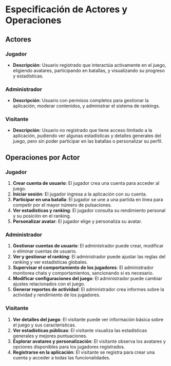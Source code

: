 # Especificación de Actores y Operaciones

## Actores

### Jugador
- **Descripción**: Usuario registrado que interactúa activamente en el juego, eligiendo avatares, participando en batallas, y visualizando su progreso y estadísticas.

### Administrador
- **Descripción**: Usuario con permisos completos para gestionar la aplicación, moderar contenidos, y administrar el sistema de rankings.

### Visitante
- **Descripción**: Usuario no registrado que tiene acceso limitado a la aplicación, pudiendo ver algunas estadísticas y detalles generales del juego, pero sin poder participar en las batallas o personalizar su perfil.

## Operaciones por Actor

### Jugador
1. **Crear cuenta de usuario**: El jugador crea una cuenta para acceder al juego.
2. **Iniciar sesión**: El jugador ingresa a la aplicación con su cuenta.
3. **Participar en una batalla**: El jugador se une a una partida en línea para competir por el mayor número de pulsaciones.
4. **Ver estadísticas y ranking**: El jugador consulta su rendimiento personal y su posición en el ranking.
5. **Personalizar avatar**: El jugador elige y personaliza su avatar.

### Administrador
1. **Gestionar cuentas de usuario**: El administrador puede crear, modificar o eliminar cuentas de usuario.
2. **Ver y gestionar el ranking**: El administrador puede ajustar las reglas del ranking y ver estadísticas globales.
3. **Supervisar el comportamiento de los jugadores**: El administrador monitorea chats y comportamientos, sancionando si es necesario.
4. **Modificar configuraciones del juego**: El administrador puede cambiar ajustes relacionados con el juego.
5. **Generar reportes de actividad**: El administrador crea informes sobre la actividad y rendimiento de los jugadores.

### Visitante
1. **Ver detalles del juego**: El visitante puede ver información básica sobre el juego y sus características.
2. **Ver estadísticas públicas**: El visitante visualiza las estadísticas generales y mejores puntuaciones.
3. **Explorar avatares y personalización**: El visitante observa los avatares y opciones disponibles para los jugadores registrados.
5. **Registrarse en la aplicación**: El visitante se registra para crear una cuenta y acceder a todas las funcionalidades.
